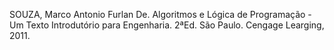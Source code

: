 SOUZA, Marco Antonio Furlan De. Algoritmos e Lógica de Programação - Um Texto Introdutório para Engenharia. 2ªEd. São Paulo. Cengage Learging, 2011.
